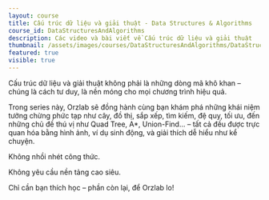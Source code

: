 ```yaml
---
layout: course
title: Cấu trúc dữ liệu và giải thuật - Data Structures & Algorithms
course_id: DataStructuresAndAlgorithms
description: Các video và bài viết về Cấu trúc dữ liệu và giải thuật
thumbnail: /assets/images/courses/DataStructuresAndAlgorithms/DataStructuresAndAlgorithms-thumnail.png
featured: true
visible: true
---
```


Cấu trúc dữ liệu và giải thuật không phải là những dòng mã khô khan – chúng là cách tư duy, là nền móng cho mọi chương trình hiệu quả.

Trong series này, Orzlab sẽ đồng hành cùng bạn khám phá những khái niệm tưởng chừng phức tạp như cây, đồ thị, sắp xếp, tìm kiếm, đệ quy, tối ưu, đến những chủ đề thú vị như Quad Tree, A*, Union-Find... – tất cả đều được trực quan hóa bằng hình ảnh, ví dụ sinh động, và giải thích dễ hiểu như kể chuyện.

Không nhồi nhét công thức.

Không yêu cầu nền tảng cao siêu.

Chỉ cần bạn thích học – phần còn lại, để Orzlab lo!
